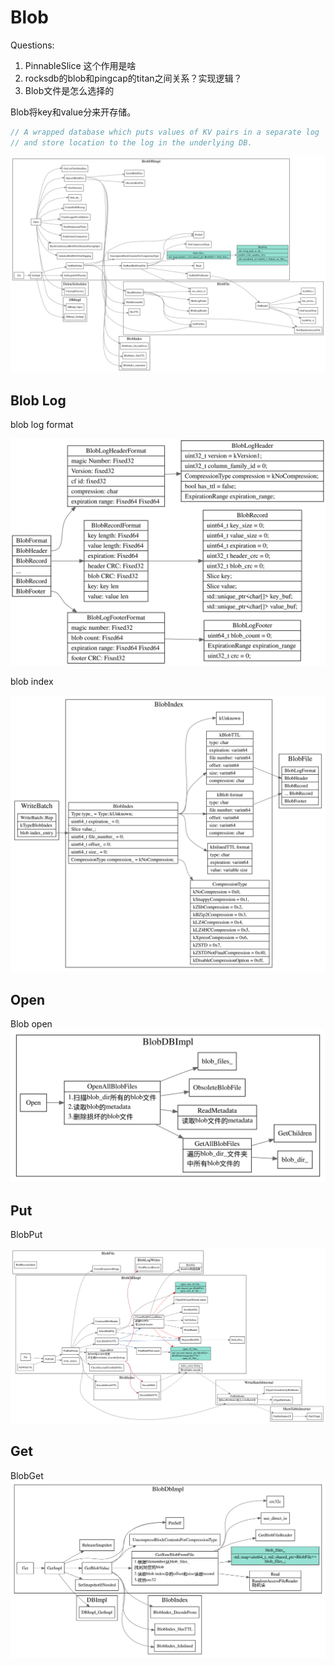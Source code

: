 # Blob

Questions:
1. PinnableSlice 这个作用是啥
2. rocksdb的blob和pingcap的titan之间关系？实现逻辑？
5. Blob文件是怎么选择的

Blob将key和value分来开存储。
```cpp
// A wrapped database which puts values of KV pairs in a separate log
// and store location to the log in the underlying DB.
```

![blob db](./blob-db.svg)

## Blob Log
blob log format

![blob log format](./blob-log-format.svg)

blob index

![blob index](./blob-index.svg)

## Open

Blob open
![blob open](./blob-open.svg)


## Put
BlobPut

![blob put](./blob-put.svg)

## Get
BlobGet
![blob get](./blob-get.svg)

